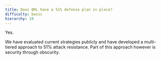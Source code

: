 ```yaml
---
title: Does QRL have a 51% defense plan in place?
difficulty: basic
hierarchy: 10  
---
```


Yes.

We have evaluated current strategies publicly and have developed a multi-tiered approach to 51% attack resistance. Part of this approach however is security through obscurity. 